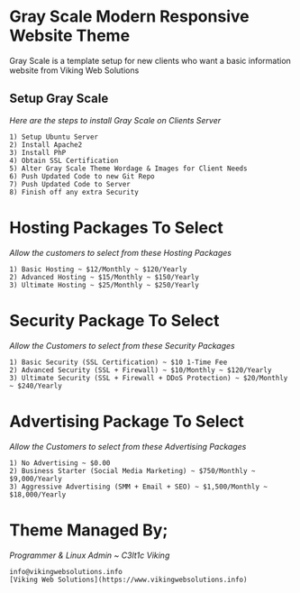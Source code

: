 # Gray Scale Modern Responsive Website Theme
Gray Scale is a template setup for new clients who want a basic information website from Viking Web Solutions

## Setup Gray Scale ##
_Here are the steps to install Gray Scale on Clients Server_
```
1) Setup Ubuntu Server
2) Install Apache2
3) Install PhP
4) Obtain SSL Certification
5) Alter Gray Scale Theme Wordage & Images for Client Needs
6) Push Updated Code to new Git Repo
7) Push Updated Code to Server
8) Finish off any extra Security
```

# Hosting Packages To Select #
_Allow the customers to select from these Hosting Packages_
```
1) Basic Hosting ~ $12/Monthly ~ $120/Yearly
2) Advanced Hosting ~ $15/Monthly ~ $150/Yearly
3) Ultimate Hosting ~ $25/Monthly ~ $250/Yearly
```

# Security Package To Select #
_Allow the Customers to select from these Security Packages_
```
1) Basic Security (SSL Certification) ~ $10 1-Time Fee
2) Advanced Security (SSL + Firewall) ~ $10/Monthly ~ $120/Yearly
3) Ultimate Security (SSL + Firewall + DDoS Protection) ~ $20/Monthly ~ $240/Yearly
```

# Advertising Package To Select #
_Allow the Customers to select from these Advertising Packages_
```
1) No Advertising ~ $0.00
2) Business Starter (Social Media Marketing) ~ $750/Monthly ~ $9,000/Yearly
3) Aggressive Advertising (SMM + Email + SEO) ~ $1,500/Monthly ~ $18,000/Yearly
```

# Theme Managed By; #
_Programmer & Linux Admin ~ C3lt1c Viking_
```
info@vikingwebsolutions.info
[Viking Web Solutions](https://www.vikingwebsolutions.info)
```
